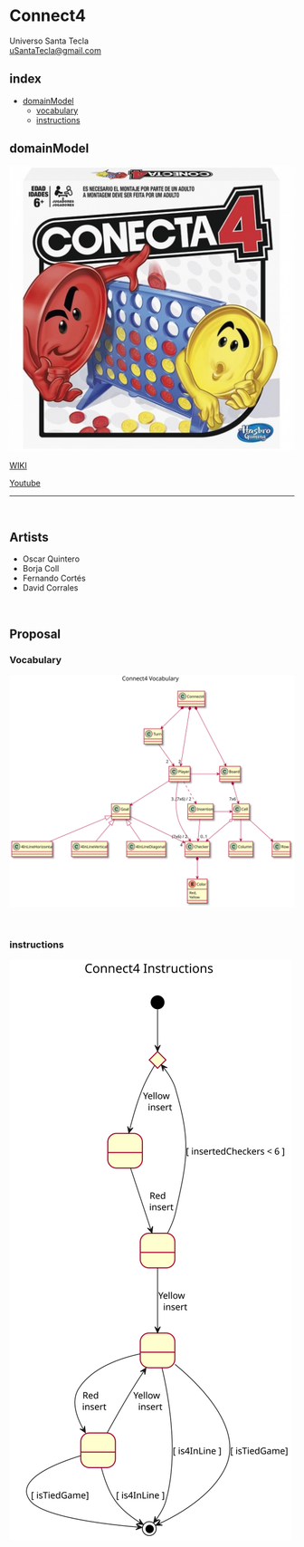 # Connect4
Universo Santa Tecla  
[uSantaTecla@gmail.com](mailto:uSantaTecla@gmail.com)  

## index

* [domainModel](#domainModel)  
    * [vocabulary](#vocabulary)  
    <!-- * [initialState](#initialState)   -->
    <!-- * [finalState](#finalState) -->
    * [instructions](#instructions)  

## domainModel  

![connect4](./docs/images/conecta4.jpg)  

[WIKI](https://es.wikipedia.org/wiki/Conecta_4)

[Youtube](https://www.youtube.com/watch?v=JBSbiilzg9U)

---

<br>


## Artists
* Oscar Quintero
* Borja Coll
* Fernando Cortés
* David Corrales

<br>

## Proposal

### Vocabulary

![Vocabulario](./docs/images/connect4--vocabulary.svg)

<br>

<!-- ### initialState -->

<!-- ![Estado_inicial](./docs/images/connect4--initial-state.svg) -->

<!-- <br> -->

<!-- ### finalState -->

<!-- ![Estado_final](./docs/images/connect4--final-state.svg) -->

<!-- <br> -->

### instructions  
  
![Instrucciones](./docs/images/connect4--instructions.svg)  